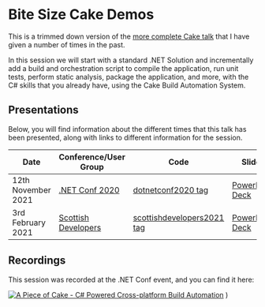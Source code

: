 # Bite Size Cake Demos

This is a trimmed down version of the [more complete Cake talk](https://github.com/gep13-talks/CakeDemos) that I have given a number of times in the past.

In this session we will start with a standard .NET Solution and incrementally add a build and orchestration script to compile the application, run unit tests, perform static analysis, package the application, and more, with the C# skills that you already have, using the Cake Build Automation System.

## Presentations

Below, you will find information about the different times that this talk has been presented, along with links to different information for the session.

| Date                    | Conference/User Group                                                               | Code                                                                                                               | Slides                                                                                                                                      |
|-------------------------|-------------------------------------------------------------------------------------|--------------------------------------------------------------------------------------------------------------------|---------------------------------------------------------------------------------------------------------------------------------------------|
| 12th November 2021      | [.NET Conf 2020](https://www.dotnetconf.net/)                                       | [dotnetconf2020 tag](https://github.com/gep13-talks/BiteSizeCakeDemos/releases/tag/dotnetconf2020)                 | [PowerPoint Deck](https://github.com/gep13-talks/BiteSizeCakeDemos/releases/download/dotnetconf2020/a-piece-of-cake.pptx)                   |
| 3rd February 2021       | [Scottish Developers](https://www.meetup.com/Scottish-Developers/events/275643581/) | [scottishdevelopers2021 tag](https://github.com/gep13-talks/BiteSizeCakeDemos/releases/tag/scottishdevelopers2021) | [PowerPoint Deck](https://github.com/gep13-talks/BiteSizeCakeDemos/releases/download/scottishdevelopers2021/Scottish-Developers-2021.pptx)  |

## Recordings

This session was recorded at the .NET Conf event, and you can find it here:

[![A Piece of Cake - C# Powered Cross-platform Build Automation](https://img.youtube.com/vi/o38glTSZsVg/0.jpg)](http://www.youtube.com/watch?v=o38glTSZsVg "A Piece of Cake - C# Powered Cross-platform Build Automation")
)
